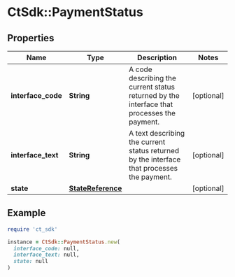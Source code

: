 # CtSdk::PaymentStatus

## Properties

| Name | Type | Description | Notes |
| ---- | ---- | ----------- | ----- |
| **interface_code** | **String** | A code describing the current status returned by the interface that processes the payment. | [optional] |
| **interface_text** | **String** | A text describing the current status returned by the interface that processes the payment. | [optional] |
| **state** | [**StateReference**](StateReference.md) |  | [optional] |

## Example

```ruby
require 'ct_sdk'

instance = CtSdk::PaymentStatus.new(
  interface_code: null,
  interface_text: null,
  state: null
)
```


